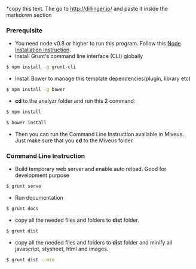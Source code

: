 *copy this text. The go to http://dillinger.io/ and paste it inside the markdown section

### Prerequisite

+ You need node v0.8 or higher to run this program. Follow this [Node Installation Instruction](https://www.npmjs.org/doc/README.html).
+ Install Grunt's command line interface (CLI) globally
```sh
$ npm install -g grunt-cli
```
+ Install Bower to manage this template dependencies(plugin, library etc)
```sh
$ npm install -g bower
```
+ **cd** to the analyzr folder and run this 2 command:
```sh
$ npm install
```
```sh
$ bower install
```
+ Then you can run the Command Line Instruction available in Miveus. Just make sure that you **cd** to the Miveus folder.


### Command Line Instruction

+ Build temporary web server and enable auto reload. Good for development purpose
```sh
$ grunt serve
```
+ Run documentation
```sh
$ grunt docs
```
+ copy all the needed files and folders to **dist** folder.
```sh
$ grunt dist
```
+ copy all the needed files and folders to **dist** folder and minify all javascript, stysheet, html and images.
```sh
$ grunt dist --min
```